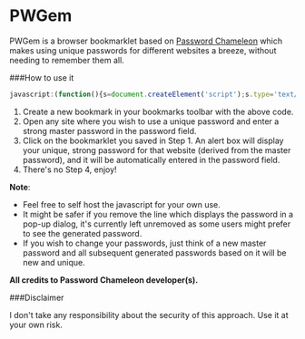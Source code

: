PWGem
=====

PWGem is a browser bookmarklet based on [Password Chameleon](https://www.passwordchameleon.com) which makes using unique passwords for different websites a breeze, without needing to remember them all.

###How to use it


```javascript
javascript:(function(){s=document.createElement('script');s.type='text/javascript';s.src='https://raw2.github.com/amjd/PWGem/master/pwgem.js?v='+parseInt(Math.random()*99999999);document.body.appendChild(s);})();
```

1. Create a new bookmark in your bookmarks toolbar with the above code.
2. Open any site where you wish to use a unique password and enter a strong master password in the password field.
3. Click on the bookmarklet you saved in Step 1. An alert box will display your unique, strong password for that website (derived from the master password), and it will be automatically entered in the password field.
4. There's no Step 4, enjoy!

**Note**:
- Feel free to self host the javascript for your own use.
- It might be safer if you remove the line which displays the password in a pop-up dialog, it's currently left unremoved as some users might prefer to see the generated password.
- If you wish to change your passwords, just think of a new master password and all subsequent generated passwords based on it will be new and unique.

**All credits to Password Chameleon developer(s).**

###Disclaimer

I don't take any responsibility about the security of this approach. Use it at your own risk.
